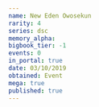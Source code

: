 ```yaml
---
name: New Eden Owosekun
rarity: 4
series: dsc
memory_alpha:
bigbook_tier: -1
events: 0
in_portal: true
date: 03/10/2019
obtained: Event
mega: true
published: true
---
```



